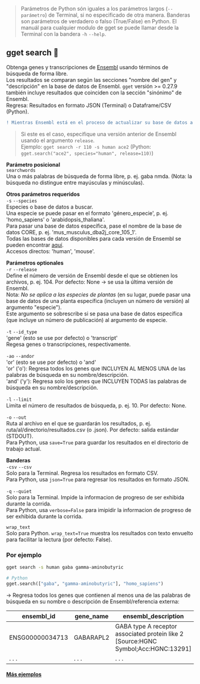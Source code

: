 > Parámetros de Python són iguales a los parámetros largos (`--parámetro`) de Terminal, si no especificado de otra manera. Banderas son parámetros de verdadero o falso (True/False) en Python. El manuál para cualquier modulo de gget se puede llamar desde la Terminal con la bandera `-h` `--help`.  
## gget search 🔎
Obtenga genes y transcripciones de [Ensembl](https://www.ensembl.org/) usando términos de búsqueda de forma libre.     
Los resultados se comparan según las secciones "nombre del gen" y "descripción" en la base de datos de Ensembl. `gget` versión >= 0.27.9 también incluye resultados que coinciden con la sección "sinónimo" de Ensembl.    
Regresa: Resultados en formato JSON (Terminal) o Dataframe/CSV (Python).  

```diff
! Mientras Ensembl está en el proceso de actualizar su base de datos a una nueva versión, es posible que reciba un error 404.
```
> Si este es el caso, especifique una versión anterior de Ensembl usando el argumento `release`.  
> Ejemplo: `gget search -r 110 -s human ace2` (Python: `gget.search("ace2", species="human", release=110)`)

**Parámetro posicional**  
`searchwords`   
Una o más palabras de búsqueda de forma libre, p. ej. gaba nmda. (Nota: la búsqueda no distingue entre mayúsculas y minúsculas).  

**Otros parámetros requeridos**   
`-s` `--species`  
Especies o base de datos a buscar.   
Una especie se puede pasar en el formato 'género_especie', p. ej. 'homo_sapiens' o 'arabidopsis_thaliana'.  
Para pasar una base de datos específica, pase el nombre de la base de datos CORE, p. ej. 'mus_musculus_dba2j_core_105_1'.  
Todas las bases de datos disponibles para cada versión de Ensembl se pueden encontrar [aquí](http://ftp.ensembl.org/pub/).  
Accesos directos: 'human', 'mouse'. 

**Parámetros optionales**  
`-r` `--release`   
Define el número de versión de Ensembl desde el que se obtienen los archivos, p. ej. 104. Por defecto: None -> se usa la última versión de Ensembl.  
Nota: *No se aplica a las especies de plantas* (en su lugar, puede pasar una base de datos de una planta específica (incluyen un número de versión) al argumento "especie").    
Este argumento se sobrescribe si se pasa una base de datos específica (que incluye un número de publicación) al argumento de especie.  

`-t` `--id_type`  
'gene' (esto se use por defecto) o 'transcript'   
Regesa genes o transcripciones, respectivamente.  

`-ao` `--andor`  
'or' (esto se use por defecto) o 'and'  
'or' ('o'): Regresa todos los genes que INCLUYEN AL MENOS UNA de las palabras de búsqueda en su nombre/descripción.  
'and' ('y'): Regresa solo los genes que INCLUYEN TODAS las palabras de búsqueda en su nombre/descripción.  

`-l` `--limit`   
Limita el número de resultados de búsqueda, p. ej. 10. Por defecto: None.  

`-o` `--out`   
Ruta al archivo en el que se guardarán los resultados, p. ej. ruta/al/directorio/resultados.csv (o .json). Por defecto: salida estándar (STDOUT).  
Para Python, usa `save=True` para guardar los resultados en el directorio de trabajo actual.  

**Banderas**  
`-csv` `--csv`  
Solo para la Terminal. Regresa los resultados en formato CSV.    
Para Python, usa `json=True` para regresar los resultados en formato JSON.  

`-q` `--quiet`   
Solo para la Terminal. Impide la informacion de progreso de ser exhibida durante la corrida.  
Para Python, usa `verbose=False` para imipidir la informacion de progreso de ser exhibida durante la corrida.  

`wrap_text`  
Solo para Python. `wrap_text=True` muestra los resultados con texto envuelto para facilitar la lectura (por defecto: False). 

    
### Por ejemplo
```bash
gget search -s human gaba gamma-aminobutyric
```
```python
# Python
gget.search(["gaba", "gamma-aminobutyric"], "homo_sapiens")
```
&rarr; Regresa todos los genes que contienen al menos una de las palabras de búsqueda en su nombre o descripción de Ensembl/referencia externa:  

| ensembl_id     | gene_name     | ensembl_description     | ext_ref_description        | biotype | url |
| -------------- |-------------------------| ------------------------| -------------- | ----------|-----|
| ENSG00000034713| GABARAPL2 | 	GABA type A receptor associated protein like 2 [Source:HGNC Symbol;Acc:HGNC:13291] | GABA type A receptor associated protein like 2 | protein_coding | https://uswest.ensembl.org/homo_sapiens/Gene/Summary?g=ENSG00000034713 |
| . . .            | . . .                     | . . .                     | . . .            | . . .       | . . . |
    
#### [Más ejemplos](https://github.com/pachterlab/gget_examples)
